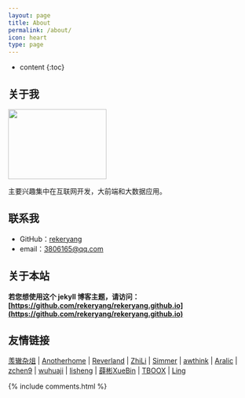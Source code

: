 ```yaml
---
layout: page
title: About
permalink: /about/
icon: heart
type: page
---
```


* content
{:toc}

## 关于我

<img src="https://avatars0.githubusercontent.com/u/6647941?s=460&v=4" style="border: 0;height: 142px;width: 200px;overflow: hidden;" >


主要兴趣集中在互联网开发，大前端和大数据应用。


## 联系我

* GitHub：[rekeryang](https://github.com/rekeryang)
* email：3806165@qq.com


## 关于本站

**若您想使用这个 jekyll 博客主题，请访问：[https://github.com/rekeryang/rekeryang.github.io](https://github.com/rekeryang/rekeryang.github.io)**



## 友情链接

[羡辙杂俎](http://zhangwenli.com/blog) \| [Anotherhome](https://www.anotherhome.net) \| [Reverland](http://reverland.org/) \| [ZhiLi](http://lizhipower.github.io/) \| [Simmer](http://simmer-jun.github.io/) \| [awthink](http://awthink.net/) \| [Aralic](http://aralic.github.io/) \| [zchen9](http://www.chen9.info/) \| [wuhuaji](http://wuhuaji.me/) \| [lisheng](http://www.lishengcn.cn/) \| [薛彬XueBin](http://axuebin.com/blog/) \| [TBOOX](http://www.tboox.org/cn/) \|  [Ling](http://linglinyp.com/)




{% include comments.html %}
